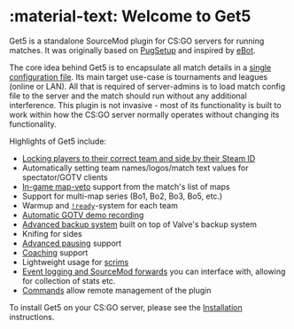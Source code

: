 # :material-text: Welcome to Get5

Get5 is a standalone SourceMod plugin for CS:GO servers for running matches. It was originally based
on [PugSetup](https://github.com/splewis/csgo-pug-setup) and inspired by [eBot](https://github.com/deStrO/eBot-CSGO).

The core idea behind Get5 is to encapsulate all match details in a [single configuration file](./match_schema).
Its main target use-case is tournaments and leagues (online or LAN). All that is required of server-admins is to load
match config file to the server and the match should run without any additional interference. This plugin is not
invasive - most of its functionality is built to work within how the CS:GO server normally operates without changing its
functionality.

Highlights of Get5 include:

- [Locking players to their correct team and side by their Steam ID](./match_schema)
- Automatically setting team names/logos/match text values for spectator/GOTV clients
- [In-game map-veto](./veto) support from the match's list of maps
- Support for multi-map series (Bo1, Bo2, Bo3, Bo5, etc.)
- Warmup and [`!ready`](./commands#ready)-system for each team
- [Automatic GOTV demo recording](./gotv)
- [Advanced backup system](./backup) built on top of Valve's backup system
- Knifing for sides
- [Advanced pausing](./pausing) support
- [Coaching](./coaching) support
- Lightweight usage for [scrims](./getting_started#scrims)
- [Event logging and SourceMod forwards](./events_and_forwards) you can interface with, allowing for collection of
  stats etc.
- [Commands](./commands#serveradmin-commands) allow remote management of the plugin

To install Get5 on your CS:GO server, please see the [Installation](./installation) instructions.
